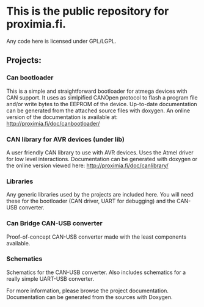 # This is the public repository for proximia.fi.
Any code here is licensed under GPL/LGPL.

## Projects: 
### Can bootloader
This is a simple and straightforward bootloader for atmega devices with CAN support. It uses as simlpified CANOpen protocol to flash a program file and/or write bytes to the EEPROM of the device. Up-to-date documentation can be generated from the attached source files with doxygen. An online version of the documentation is available at: http://proximia.fi/doc/canbootloader/

### CAN library for AVR devices (under lib)
A user friendly CAN library to use with AVR devices. Uses the Atmel driver for low level interactions. Documentation can be generated with doxygen or the online version viewed here: http://proximia.fi/doc/canlibrary/

### Libraries
Any generic libraries used by the projects are included here. You will need these for the bootloader (CAN driver, UART for debugging) and the CAN-USB converter.

### Can Bridge CAN-USB converter
Proof-of-concept CAN-USB converter made with the least components available.

### Schematics
Schematics for the CAN-USB converter. Also includes schematics for a really simple UART-USB converter.

For more information, please browse the project documentation.
Documentation can be generated from the sources with Doxygen.
